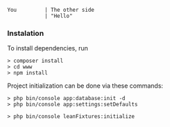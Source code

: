 ```
You         | The other side
            | "Hello"
```

### Instalation

To install dependencies, run
```
> composer install
> cd www
> npm install
```

Project initialization can be done via these commands:
```
> php bin/console app:database:init -d
> php bin/console app:settings:setDefaults

> php bin/console leanFixtures:initialize
```
